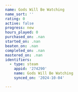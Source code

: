 ```yaml
---
name: Gods Will Be Watching
name_sort: ''
rating: 0
active: false
progress: new
hours_played: 0
purchased_on: .nan
started_on: .nan
beaten_on: .nan
completed_on: .nan
mastered_on: .nan
identifiers:
  - type: steam
    appid: '274290'
    name: Gods Will Be Watching
    synced_on: '2024-10-04'

---
```

